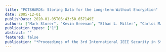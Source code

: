 ```yaml
---
title: "POTSHARDS: Storing Data for the Long-term Without Encryption"
date: 2005-12-01
publishDate: 2020-01-05T06:43:50.657149Z
authors: ["Mark Storer", "Kevin Greenan", "Ethan L. Miller", "Carlos Maltzahn"]
publication_types: ["1"]
abstract: ""
featured: false
publication: "*Proceedings of the 3rd International IEEE Security in Storage Workshop*"
---
```


